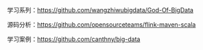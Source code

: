 学习系列：https://github.com/wangzhiwubigdata/God-Of-BigData

源码分析：https://github.com/opensourceteams/flink-maven-scala

学习案例：https://github.com/canthny/big-data
